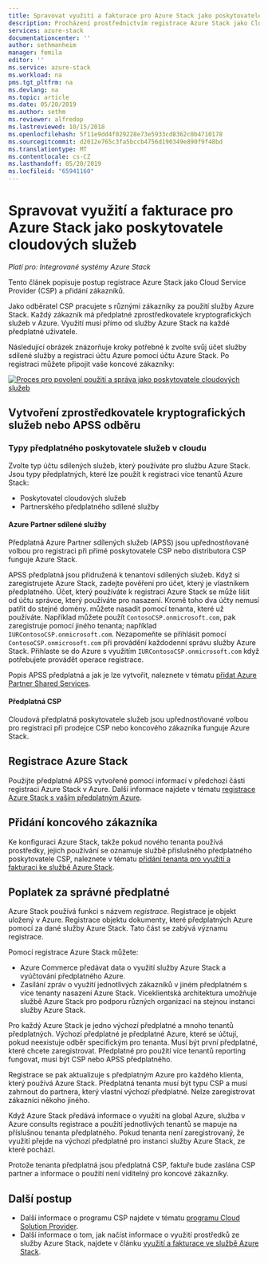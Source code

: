 ```yaml
---
title: Spravovat využití a fakturace pro Azure Stack jako poskytovatele cloudových služeb | Dokumentace Microsoftu
description: Procházení prostřednictvím registrace Azure Stack jako Cloud Provider (CSP) a přidání zákazníků pro účely fakturace.
services: azure-stack
documentationcenter: ''
author: sethmanheim
manager: femila
editor: ''
ms.service: azure-stack
ms.workload: na
pms.tgt_pltfrm: na
ms.devlang: na
ms.topic: article
ms.date: 05/20/2019
ms.author: sethm
ms.reviewer: alfredop
ms.lastreviewed: 10/15/2018
ms.openlocfilehash: 5f11e9dd4f029228e73e5933cd8362c0b4710178
ms.sourcegitcommit: d2012e765c3fa5bccb4756d190349e890f9f48bd
ms.translationtype: MT
ms.contentlocale: cs-CZ
ms.lasthandoff: 05/20/2019
ms.locfileid: "65941160"
---
```

# <a name="manage-usage-and-billing-for-azure-stack-as-a-cloud-service-provider"></a>Spravovat využití a fakturace pro Azure Stack jako poskytovatele cloudových služeb

*Platí pro: Integrované systémy Azure Stack*

Tento článek popisuje postup registrace Azure Stack jako Cloud Service Provider (CSP) a přidání zákazníků.

Jako odběratel CSP pracujete s různými zákazníky za použití služby Azure Stack. Každý zákazník má předplatné zprostředkovatele kryptografických služeb v Azure. Využití musí přímo od služby Azure Stack na každé předplatné uživatele.

Následující obrázek znázorňuje kroky potřebné k zvolte svůj účet služby sdílené služby a registraci účtu Azure pomocí účtu Azure Stack. Po registraci můžete připojit vaše koncové zákazníky:

[![Proces pro povolení použití a správa jako poskytovatele cloudových služeb](media/azure-stack-add-manage-billing-as-a-csp/process-add-useage-as-a-csp.png "proces pro povolení použití a správa jako poskytovatele cloudových služeb")](media/azure-stack-add-manage-billing-as-a-csp/process-add-useage-as-a-csp.png#lightbox)

## <a name="create-a-csp-or-apss-subscription"></a>Vytvoření zprostředkovatele kryptografických služeb nebo APSS odběru

### <a name="cloud-service-provider-subscription-types"></a>Typy předplatného poskytovatele služeb v cloudu

Zvolte typ účtu sdílených služeb, který používáte pro službu Azure Stack. Jsou typy předplatných, které lze použít k registraci více tenantů Azure Stack:

- Poskytovatel cloudových služeb
- Partnerského předplatného sdílené služby

#### <a name="azure-partner-shared-services"></a>Azure Partner sdílené služby

Předplatná Azure Partner sdílených služeb (APSS) jsou upřednostňované volbou pro registraci při přímé poskytovatele CSP nebo distributora CSP funguje Azure Stack.

APSS předplatná jsou přidružená k tenantovi sdílených služeb. Když si zaregistrujete Azure Stack, zadejte pověření pro účet, který je vlastníkem předplatného. Účet, který používáte k registraci Azure Stack se může lišit od účtu správce, který používáte pro nasazení. Kromě toho dva účty nemusí patřit do stejné domény. můžete nasadit pomocí tenanta, které už používáte. Například můžete použít `ContosoCSP.onmicrosoft.com`, pak zaregistruje pomocí jiného tenanta; například `IURContosoCSP.onmicrosoft.com`. Nezapomeňte se přihlásit pomocí `ContosoCSP.onmicrosoft.com` při provádění každodenní správu služby Azure Stack. Přihlaste se do Azure s využitím `IURContosoCSP.onmicrosoft.com` když potřebujete provádět operace registrace.

Popis APSS předplatná a jak je lze vytvořit, naleznete v tématu [přidat Azure Partner Shared Services](/partner-center/shared-services).

#### <a name="csp-subscriptions"></a>Předplatná CSP

Cloudová předplatná poskytovatele služeb jsou upřednostňované volbou pro registraci při prodejce CSP nebo koncového zákazníka funguje Azure Stack.

## <a name="register-azure-stack"></a>Registrace Azure Stack

Použijte předplatné APSS vytvořené pomocí informací v předchozí části registraci Azure Stack v Azure. Další informace najdete v tématu [registrace Azure Stack s vaším předplatným Azure](azure-stack-registration.md).

## <a name="add-end-customer"></a>Přidání koncového zákazníka

Ke konfiguraci Azure Stack, takže pokud nového tenanta používá prostředky, jejich používání se oznamuje službě příslušného předplatného poskytovatele CSP, naleznete v tématu [přidání tenanta pro využití a fakturaci ke službě Azure Stack](azure-stack-csp-howto-register-tenants.md).

## <a name="charge-the-right-subscriptions"></a>Poplatek za správné předplatné

Azure Stack používá funkci s názvem *registrace*. Registrace je objekt uložený v Azure. Registrace objektu dokumenty, které předplatných Azure pomocí za dané služby Azure Stack. Tato část se zabývá významu registrace.

Pomocí registrace Azure Stack můžete:

- Azure Commerce předávat data o využití služby Azure Stack a vyúčtování předplatného Azure.
- Zasílání zpráv o využití jednotlivých zákazníků v jiném předplatném s více tenanty nasazení Azure Stack. Víceklientská architektura umožňuje službě Azure Stack pro podporu různých organizací na stejnou instanci služby Azure Stack.

Pro každý Azure Stack je jedno výchozí předplatné a mnoho tenantů předplatných. Výchozí předplatné je předplatné Azure, které se účtují, pokud neexistuje odběr specifickým pro tenanta. Musí být první předplatné, které chcete zaregistrovat. Předplatné pro použití více tenantů reporting fungovat, musí být CSP nebo APSS předplatného.

Registrace se pak aktualizuje s předplatným Azure pro každého klienta, který používá Azure Stack. Předplatná tenanta musí být typu CSP a musí zahrnout do partnera, který vlastní výchozí předplatné. Nelze zaregistrovat zákazníci někoho jiného.

Když Azure Stack předává informace o využití na global Azure, služba v Azure consults registrace a použití jednotlivých tenantů se mapuje na příslušnou tenanta předplatného. Pokud tenanta není zaregistrovaný, že využití přejde na výchozí předplatné pro instanci služby Azure Stack, ze které pochází.

Protože tenanta předplatná jsou předplatná CSP, faktuře bude zaslána CSP partner a informace o použití není viditelný pro koncové zákazníky.

## <a name="next-steps"></a>Další postup

- Další informace o programu CSP najdete v tématu [programu Cloud Solution Provider](https://partner.microsoft.com/solutions/microsoft-cloud-solutions).
- Další informace o tom, jak načíst informace o využití prostředků ze služby Azure Stack, najdete v článku [využití a fakturace ve službě Azure Stack](azure-stack-billing-and-chargeback.md).
